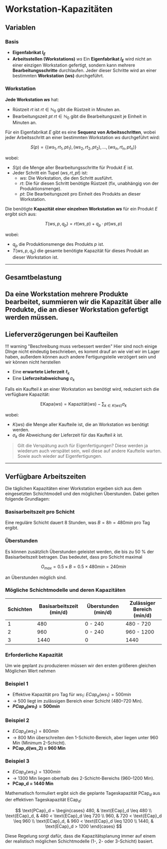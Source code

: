 # Workstation-Kapazitäten

## Variablen
### Basis
- **Eigenfabrikat $I_E$**
- **Arbeitsstellen (Workstations)** $ws$
  Ein **Eigenfabrikat $I_E$** wird nicht an einer einzigen Workstation gefertigt, sondern kann mehrere
  **Bearbeitungsschritte** durchlaufen. Jeder dieser Schritte wird an einer bestimmten
  **Workstation (ws)** durchgeführt.

### Workstation
**Jede Workstation $ws$** hat:
- Rüstzeit $rt$ ist $rt\in\mathbb{N}_{0}$ gibt die Rüstzeit in Minuten an.
- Bearbeitungszeit $pt$ $rt\in\mathbb{N}_{0}$ gibt die Bearbeitungszeit je Einheit in Minuten an.

Für ein Eigenfabrikat $E$ gibt es eine **Sequenz von Arbeitsschritten**, wobei jeder Arbeitsschritt
an einer bestimmten Workstation $ws$ durchgeführt wird:

$$
S(p) = \{(ws_1, rt_1, pt_1), (ws_2, rt_2, pt_2), \dots, (ws_n, rt_n, pt_n) \}
$$

wobei:

- $S(p)$ die Menge aller Bearbeitungsschritte für Produkt $E$ ist.
- Jeder Schritt ein Tupel $(ws, rt, pt)$ ist:
    - $ws$: Die Workstation, die den Schritt ausführt.
    - $rt$: Die für diesen Schritt benötigte Rüstzeit (fix, unabhängig von der Produktionsmenge).
    - $pt$: Die Bearbeitungszeit pro Einheit des Produkts an dieser Workstation.

Die benötigte **Kapazität einer einzelnen Workstation $ws$** für ein Produkt $E$ ergibt sich aus:

$$
T(ws, p, q_p) = rt(ws, p) + q_p \cdot pt(ws, p)
$$

wobei:

- $q_p$ die Produktionsmenge des Produkts $p$ ist.
- $T(ws, p, q_p)$ die gesamte benötigte Kapazität für dieses Produkt an dieser Workstation ist.

---

## Gesamtbelastung

Da eine Workstation mehrere Produkte bearbeitet, summieren wir die Kapazität über alle Produkte, die
an dieser Workstation gefertigt werden müssen.
---

## Lieferverzögerungen bei Kaufteilen

!!! warning "Beschreibung muss verbessert werden"
    Hier sind noch einige DInge nicht eindeutig beschrieben, es kommt drauf an wie viel wir
    im Lager haben, außerdem können auch andere Fertigungsteile verzögert sein
    und wir können nicht herstellen


- Eine **erwartete Lieferzeit** $\ell_k$
- Eine **Lieferzeitabweichung** $\sigma_k$

Falls ein Kaufteil $k$ an einer Workstation $ws$ benötigt wird, reduziert sich die verfügbare
Kapazität:

$$
\text{EKapa}(ws) = \text{Kapazität}(ws) - \sum_{k \in K(ws)} \sigma_k
$$

wobei:

- $K(ws)$ die Menge aller Kaufteile ist, die an Workstation $ws$ benötigt werden.
- $\sigma_k$ die Abweichung der Lieferzeit für das Kaufteil $k$ ist.

> Gilt die Verspätung auch für Eigenfertigungen? Diese werden ja wiederum auch verspätet sein, weil
> diese auf andere
> Kaufteile warten. Sowie auch wieder auf Eigenfertigungen.

---

## Verfügbare Arbeitszeiten

Die täglichen Kapazitäten einer Workstation ergeben sich aus dem eingesetzten Schichtmodell und den
möglichen Überstunden. Dabei gelten folgende Grundlagen:

### Basisarbeitszeit pro Schicht

Eine reguläre Schicht dauert 8 Stunden, was $B = 8h= 480min$
pro Tag ergibt.

### Überstunden

Es können zusätzlich Überstunden geleistet werden, die bis zu 50 % der Basisarbeitszeit betragen.
Das bedeutet, dass pro Schicht maximal

$$
O_{max} = 0.5 \times B = 0.5 \times 480min = 240min
$$

an Überstunden möglich sind.

### Mögliche Schichtmodelle und deren Kapazitäten

| Schichten | Basisarbeitszeit (min/d) | Überstunden (min/d) | Zulässiger Bereich (min/d) | 
|-----------|--------------------------|---------------------|----------------------------|
| 1         | 480                      | 0 - 240             | 480 - 720                  |
| 2         | 960                      | 0 - 240             | 960 - 1200                 |
| 3         | 1440                     | 0                   | 1440                       |

### Erforderliche Kapazität

Um wie geplant zu produzieren müssen wir den ersten größeren gleichen Möglichen Wert nehmen


### Beispiel 1

- Effektive Kapazität pro Tag für $ws_1$: $ECap_d(ws_1) = 500min$
- → 500 liegt im zulässigen Bereich einer Schicht (480–720 Min).
- **$PCap_d(ws_1) = 500 min$**

### Beispiel 2

- $ECap_d(ws_2) = 800 min$
- → 800 Min überschreiten den 1-Schicht-Bereich, aber liegen unter 960 Min (Minimum 2-Schicht).
- **PCap_d(ws_2) = 960 Min**

### Beispiel 3

- $ECap_d(ws_3) = 1300min$
- → 1300 Min liegen oberhalb des 2-Schicht-Bereichs (960–1200 Min).
- **PCap_d = 1440 Min**

Mathematisch formuliert ergibt sich die geplante Tageskapazität $\text{PCap}_d$ aus der effektiven
Tageskapazität $\text{ECap}_d$:

$$
\text{PCap}_d =
\begin{cases}
480, & \text{ECap}_d \leq 480 \\
\text{ECap}_d, & 480 < \text{ECap}_d \leq 720 \\
960, & 720 < \text{ECap}_d \leq 960 \\
\text{ECap}_d, & 960 < \text{ECap}_d \leq 1200 \\
1440, & \text{ECap}_d > 1200
\end{cases}
$$

Diese Regelung sorgt dafür, dass die Kapazitätsplanung immer auf einem der realistisch möglichen
Schichtmodelle (1-, 2- oder 3-Schicht) basiert.
